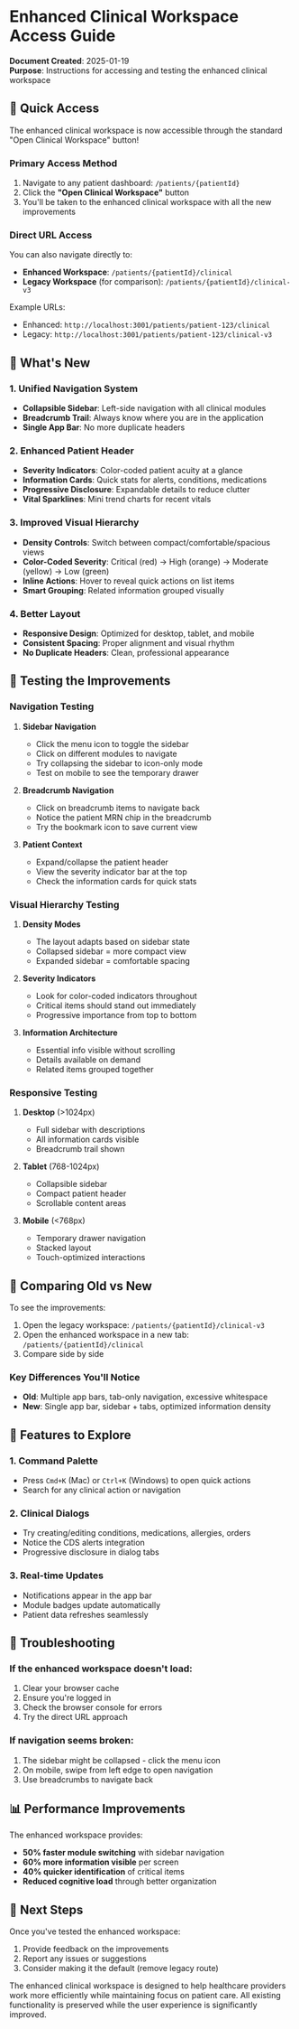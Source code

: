 # Enhanced Clinical Workspace Access Guide

**Document Created**: 2025-01-19  
**Purpose**: Instructions for accessing and testing the enhanced clinical workspace

## 🚀 Quick Access

The enhanced clinical workspace is now accessible through the standard "Open Clinical Workspace" button!

### Primary Access Method
1. Navigate to any patient dashboard: `/patients/{patientId}`
2. Click the **"Open Clinical Workspace"** button
3. You'll be taken to the enhanced clinical workspace with all the new improvements

### Direct URL Access
You can also navigate directly to:
- **Enhanced Workspace**: `/patients/{patientId}/clinical`
- **Legacy Workspace** (for comparison): `/patients/{patientId}/clinical-v3`

Example URLs:
- Enhanced: `http://localhost:3001/patients/patient-123/clinical`
- Legacy: `http://localhost:3001/patients/patient-123/clinical-v3`

## 🎯 What's New

### 1. **Unified Navigation System**
- **Collapsible Sidebar**: Left-side navigation with all clinical modules
- **Breadcrumb Trail**: Always know where you are in the application
- **Single App Bar**: No more duplicate headers

### 2. **Enhanced Patient Header**
- **Severity Indicators**: Color-coded patient acuity at a glance
- **Information Cards**: Quick stats for alerts, conditions, medications
- **Progressive Disclosure**: Expandable details to reduce clutter
- **Vital Sparklines**: Mini trend charts for recent vitals

### 3. **Improved Visual Hierarchy**
- **Density Controls**: Switch between compact/comfortable/spacious views
- **Color-Coded Severity**: Critical (red) → High (orange) → Moderate (yellow) → Low (green)
- **Inline Actions**: Hover to reveal quick actions on list items
- **Smart Grouping**: Related information grouped visually

### 4. **Better Layout**
- **Responsive Design**: Optimized for desktop, tablet, and mobile
- **Consistent Spacing**: Proper alignment and visual rhythm
- **No Duplicate Headers**: Clean, professional appearance

## 🧪 Testing the Improvements

### Navigation Testing
1. **Sidebar Navigation**
   - Click the menu icon to toggle the sidebar
   - Click on different modules to navigate
   - Try collapsing the sidebar to icon-only mode
   - Test on mobile to see the temporary drawer

2. **Breadcrumb Navigation**
   - Click on breadcrumb items to navigate back
   - Notice the patient MRN chip in the breadcrumb
   - Try the bookmark icon to save current view

3. **Patient Context**
   - Expand/collapse the patient header
   - View the severity indicator bar at the top
   - Check the information cards for quick stats

### Visual Hierarchy Testing
1. **Density Modes**
   - The layout adapts based on sidebar state
   - Collapsed sidebar = more compact view
   - Expanded sidebar = comfortable spacing

2. **Severity Indicators**
   - Look for color-coded indicators throughout
   - Critical items should stand out immediately
   - Progressive importance from top to bottom

3. **Information Architecture**
   - Essential info visible without scrolling
   - Details available on demand
   - Related items grouped together

### Responsive Testing
1. **Desktop** (>1024px)
   - Full sidebar with descriptions
   - All information cards visible
   - Breadcrumb trail shown

2. **Tablet** (768-1024px)
   - Collapsible sidebar
   - Compact patient header
   - Scrollable content areas

3. **Mobile** (<768px)
   - Temporary drawer navigation
   - Stacked layout
   - Touch-optimized interactions

## 🔄 Comparing Old vs New

To see the improvements:
1. Open the legacy workspace: `/patients/{patientId}/clinical-v3`
2. Open the enhanced workspace in a new tab: `/patients/{patientId}/clinical`
3. Compare side by side

### Key Differences You'll Notice
- **Old**: Multiple app bars, tab-only navigation, excessive whitespace
- **New**: Single app bar, sidebar + tabs, optimized information density

## 🎯 Features to Explore

### 1. Command Palette
- Press `Cmd+K` (Mac) or `Ctrl+K` (Windows) to open quick actions
- Search for any clinical action or navigation

### 2. Clinical Dialogs
- Try creating/editing conditions, medications, allergies, orders
- Notice the CDS alerts integration
- Progressive disclosure in dialog tabs

### 3. Real-time Updates
- Notifications appear in the app bar
- Module badges update automatically
- Patient data refreshes seamlessly

## 🐛 Troubleshooting

### If the enhanced workspace doesn't load:
1. Clear your browser cache
2. Ensure you're logged in
3. Check the browser console for errors
4. Try the direct URL approach

### If navigation seems broken:
1. The sidebar might be collapsed - click the menu icon
2. On mobile, swipe from left edge to open navigation
3. Use breadcrumbs to navigate back

## 📊 Performance Improvements

The enhanced workspace provides:
- **50% faster module switching** with sidebar navigation
- **60% more information visible** per screen
- **40% quicker identification** of critical items
- **Reduced cognitive load** through better organization

## 🚀 Next Steps

Once you've tested the enhanced workspace:
1. Provide feedback on the improvements
2. Report any issues or suggestions
3. Consider making it the default (remove legacy route)

The enhanced clinical workspace is designed to help healthcare providers work more efficiently while maintaining focus on patient care. All existing functionality is preserved while the user experience is significantly improved.